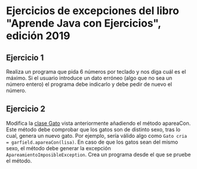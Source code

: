 # Ejercicios de excepciones del libro "Aprende Java con Ejercicios", edición 2019

## Ejercicio 1

Realiza un programa que pida 6 números por teclado y nos diga cuál es el máximo. Si el usuario introduce un dato erróneo (algo que no sea un número entero) el programa debe indicarlo y debe pedir de nuevo el número.

## Ejercicio 2

Modifica la [clase Gato](https://github.com/LuisJoseSanchez/aprende-java-con-ejercicios/blob/master/ejemplos/09_POO/EjemploAnimal/Gato.java) vista anteriormente añadiendo el método apareaCon. Este método debe comprobar que los gatos son de distinto sexo, tras lo cual, genera un nuevo gato. Por ejemplo, sería válido algo como `Gato cria = garfield.apareaCon(lisa)`. En caso de que los gatos sean del mismo sexo, el método debe generar la excepción `ApareamientoImposibleException`. Crea un programa desde el que se pruebe el método.